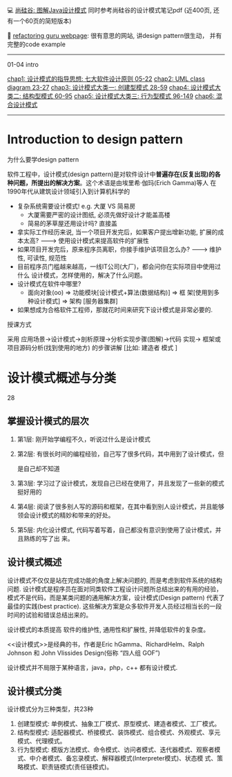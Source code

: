 :computer: [尚硅谷: 图解Java设计模式](https://www.bilibili.com/video/BV1G4411c7N4/?spm_id_from=333.337.search-card.all.click&vd_source=c6866d088ad067762877e4b6b23ab9df)
同时参考尚硅谷的设计模式笔记pdf (近400页, 还有一个60页的简短版本)

:book: [refactoring guru webpage](https://refactoring.guru/design-patterns): 很有意思的网站, 讲design pattern很生动， 并有完整的code example


---

01-04 intro

[chap1: 设计模式的指导思想: 七大软件设计原则 05-22](./Chap1/README.md)
[chap2: UML class diagram 23-27](./Chap2/README.md)
[chap3: 设计模式大类一: 创建型模式 28-59](./Chap3/README.md)
[chap4: 设计模式大类二: 结构型模式 60-95](./Chap4/README.md)
[chap5: 设计模式大类三: 行为型模式 96-149](./Chap5/README.md)
[chap6: 混合设计模式](./Chap6/README.md)



---

# Introduction to design pattern

为什么要学design pattern

软件工程中，设计模式(design pattern)是对软件设计中**普遍存在(反复出现)**的各种问题，所提出的**解决方案**。这个术语是由埃里希·伽玛(Erich Gamma)等人 在1990年代从建筑设计领域引入到计算机科学的

+ 复杂系统需要设计模式! e.g. 大厦 VS 简易房
  + 大厦需要严密的设计图纸, 必须先做好设计才能盖高楼
  + 简易的茅草屋还用设计吗? 直接盖
+ 拿实际工作经历来说, 当一个项目开发完后，如果客户提出增新功能, 扩展的成本太高? ---> 使用设计模式来提高软件的扩展性
+ 如果项目开发完后，原来程序员离职，你接手维护该项目怎么办? ---> 维护性, 可读性, 规范性 
+ 目前程序员门槛越来越高，一线IT公司(大厂)，都会问你在实际项目中使用过什么 设计模式，怎样使用的，解决了什么问题。
+ 设计模式在软件中哪里?
  + 面向对象(oo) => 功能模块[设计模式+算法(数据结构)] => 框 架[使用到多种设计模式] => 架构 [服务器集群]
+ 如果想成为合格软件工程师，那就花时间来研究下设计模式是非常必要的.



授课方式

采用 应用场景->设计模式->剖析原理->分析实现步骤(图解)->代码
实现-> 框架或项目源码分析(找到使用的地方) 的步骤讲解 [比如: 建造者
模式 ]



# 设计模式概述与分类

28

## 掌握设计模式的层次

1. 第1层: 刚开始学编程不久，听说过什么是设计模式

2. 第2层: 有很长时间的编程经验，自己写了很多代码，其中用到了设计模式，但

   是自己却不知道

3. 第3层: 学习过了设计模式，发现自己已经在使用了，并且发现了一些新的模式 挺好用的

4. 第4层: 阅读了很多别人写的源码和框架，在其中看到别人设计模式，并且能够 领会设计模式的精妙和带来的好处。

5. 第5层: 内化设计模式, 代码写着写着，自己都没有意识到使用了设计模式，并且熟练的写了出 来。



## 设计模式概述

设计模式不仅仅是站在完成功能的角度上解决问题的, 而是考虑到软件系统的结构问题. 设计模式是程序员在面对同类软件工程设计问题所总结出来的有用的经验，模式不是代码，而是某类问题的通用解决方案，设计模式(Design pattern) 代表了最佳的实践(best practice). 这些解决方案是众多软件开发人员经过相当长的一段时间的试验和错误总结出来的。

设计模式的本质提高 软件的维护性, 通用性和扩展性, 并降低软件的复杂度。

<<设计模式>>是经典的书，作者是Eric hGamma、RichardHelm、Ralph Johnson 和 John Vlissides Design(俗称 “四人组 GOF”)

设计模式并不局限于某种语言，java，php，c++ 都有设计模式.



## 设计模式分类

设计模式分为三种类型，共23种

1) 创建型模式: 单例模式、抽象工厂模式、原型模式、建造者模式、工厂模式。 
2) 结构型模式: 适配器模式、桥接模式、装饰模式、组合模式、外观模式、享元模式、代理模式。
3) 行为型模式: 模版方法模式、命令模式、访问者模式、迭代器模式、观察者模式、中介者模式、备忘录模式、解释器模式(Interpreter模式)、状态模 式、策略模式、职责链模式(责任链模式)。

 

